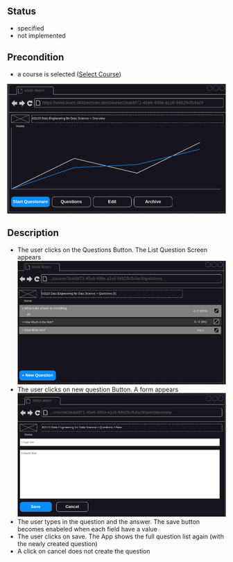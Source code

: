 ## Status
- specified
- not implemented

## Precondition
- a course is selected ([Select Course](./course-select.md))

![Selected Course](../mockups/course-selected.png)

## Description
- The user clicks on the Questions Button. The List Question Screen appears
![List Questions](../mockups//question-list-full.png)
- The user clicks on new question Button. A form appears
![New Question](../mockups/question-new.png)
- The user types in the question and the answer. The save button becomes enabeled when each field have a value
- The user clicks on save. The App shows the full question list again (with the newly created question)
- A click on cancel does not create the question